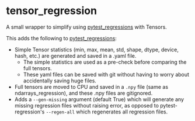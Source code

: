 # tensor_regression
A small wrapper to simplify using [pytest_regressions](https://github.com/ESSS/pytest-regressions) with Tensors.

This adds the following to [pytest_regressions](https://github.com/ESSS/pytest-regressions):
- Simple Tensor statistics (min, max, mean, std, shape, dtype, device, hash, etc.) are generated and saved in a .yaml file.
  - The simple statistics are used as a pre-check before comparing the full tensors.
  - These yaml files can be saved with git without having to worry about accidentally saving huge files.
- Full tensors are moved to CPU and saved in a `.npy` file (same as ndarrays_regression), and these .npy files are gitignored.
- Adds a `--gen-missing` argument (default True) which will generate any missing regression files without raising error, as opposed to pytest-regression's `--regen-all` which regenerates all regression files.
